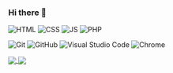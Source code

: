 ### Hi there 👋

<!--
**samuelhogg/samuelhogg** is a ✨ _special_ ✨ repository because its `README.md` (this file) appears on your GitHub profile.

Here are some ideas to get you started:

- 🔭 I’m currently working on ...
- 🌱 I’m currently learning ...
- 👯 I’m looking to collaborate on ...
- 🤔 I’m looking for help with ...
- 💬 Ask me about ...
- 📫 How to reach me: ...
- 😄 Pronouns: ...
- ⚡ Fun fact: ...

https://github.com/anuraghazra/github-readme-stats
-->

![HTML](https://img.shields.io/badge/html-%23E34F26.svg?style=plastic&logo=HTML5&logoColor=white&color=E34F26)
![CSS](https://img.shields.io/badge/css-%23563D7C.svg?style=plastic&logo=CSS3&logoColor=white&color=1572B6)
![JS](https://img.shields.io/badge/JS-%23E4405F.svg?style=plastic&logo=Javascript&logoColor=white&color=F7DF1E)
![PHP](https://img.shields.io/badge/php-%230073CF.svg?style=plastic&logo=PHP&logoColor=white&color=777BB4)

![Git](https://img.shields.io/badge/git-%23F44336.svg?style=plastic&logo=Git&logoColor=white&color=F05032)
![GitHub](https://img.shields.io/badge/github-%23F44336.svg?style=plastic&logo=GitHub&logoColor=white&color=181717)
![Visual Studio Code](https://img.shields.io/badge/VSC-%23F44336.svg?style=plastic&logo=Visual%20Studio%20Code&logoColor=white&color=007ACC)
![Chrome](https://img.shields.io/badge/chrome-%23F44336.svg?style=plastic&logo=Google%20Chrome&logoColor=white&color=4285F4)

<a href="https://github.com/samuelhogg/samuelhogg/">
  <img align="center" src="https://github-readme-stats.vercel.app/api/top-langs/?username=samuelhogg&langs_count=5&theme=vision-friendly-dark&layout=compact" />
</a>
<a href="https://github.com/samuelhogg/samuelhogg/">
  <img align="center" src="https://github-readme-stats.vercel.app/api?username=samuelhogg&theme=vision-friendly-dark&show_icons=true&count_private=true&hide=prs" />
</a>

